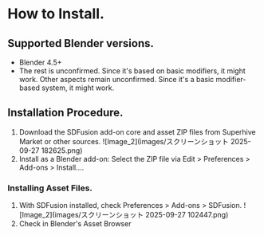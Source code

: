 # How to Install.

## Supported Blender versions.
- Blender 4.5+
- The rest is unconfirmed. Since it's based on basic modifiers, it might work.
Other aspects remain unconfirmed. Since it's a basic modifier-based system, it might work.


## Installation Procedure.
1. Download the SDFusion add-on core and asset ZIP files from Superhive Market or other sources.
 ![Image_2](images/スクリーンショット 2025-09-27 182625.png)
2. Install as a Blender add-on: Select the ZIP file via Edit > Preferences > Add-ons > Install....

### Installing Asset Files.
1. With SDFusion installed, check Preferences > Add-ons > SDFusion.
![Image_2](images/スクリーンショット 2025-09-27 102447.png)
2. Check in Blender's Asset Browser
